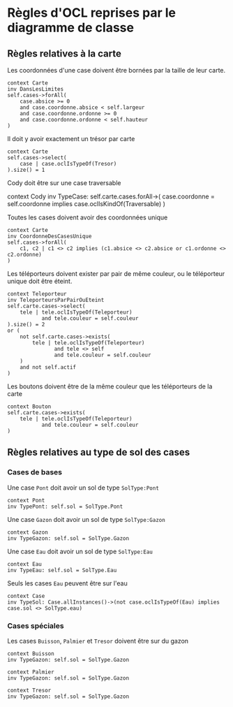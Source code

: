 # Règles d'OCL reprises par le diagramme de classe

## Règles relatives à la carte

Les coordonnées d'une case doivent être bornées par la taille de leur carte.

    context Carte
    inv DansLesLimites
    self.cases->forAll(
        case.absice >= 0
        and case.coordonne.absice < self.largeur
        and case.coordonne.ordonne >= 0
        and case.coordonne.ordonne < self.hauteur
    )

Il doit y avoir exactement un trésor par carte

    context Carte
    self.cases->select(
        case | case.oclIsTypeOf(Tresor)
    ).size() = 1
	
Cody doit être sur une case traversable

context Cody
inv TypeCase: self.carte.cases.forAll->(
	case.coordonne = self.coordonne implies case.oclIsKindOf(Traversable)
)
	
Toutes les cases doivent avoir des coordonnées unique

    context Carte
    inv CoordonneDesCasesUnique
    self.cases->forAll(
        c1, c2 | c1 <> c2 implies (c1.absice <> c2.absice or c1.ordonne <> c2.ordonne)
    )

Les téléporteurs doivent exister par pair de même couleur, ou le téléporteur unique doit être éteint.

    context Teleporteur
    inv TeleporteursParPairOuEteint
    self.carte.cases->select(
        tele | tele.oclIsTypeOf(Teleporteur)
               and tele.couleur = self.couleur
    ).size() = 2
    or (
        not self.carte.cases->exists(
            tele | tele.oclIsTypeOf(Teleporteur)
                   and tele <> self
                   and tele.couleur = self.couleur
        )
        and not self.actif
    )

Les boutons doivent être de la même couleur que les téléporteurs de la carte

    context Bouton
    self.carte.cases->exists(
        tele | tele.oclIsTypeOf(Teleporteur)
               and tele.couleur = self.couleur
    )



## Règles relatives au type de sol des cases

### Cases de bases

Une case `Pont` doit avoir un sol de type `SolType:Pont`

    context Pont
    inv TypePont: self.sol = SolType.Pont

Une case `Gazon` doit avoir un sol de type `SolType:Gazon`

    context Gazon
    inv TypeGazon: self.sol = SolType.Gazon

Une case `Eau` doit avoir un sol de type `SolType:Eau`

    context Eau
    inv TypeEau: self.sol = SolType.Eau

Seuls les cases `Eau` peuvent être sur l'eau

    context Case
    inv TypeSol: Case.allInstances()->(not case.oclIsTypeOf(Eau) implies case.sol <> SolType.eau)

### Cases spéciales

Les cases `Buisson`, `Palmier` et `Tresor` doivent être sur du gazon

    context Buisson
    inv TypeGazon: self.sol = SolType.Gazon

    context Palmier
    inv TypeGazon: self.sol = SolType.Gazon

    context Tresor
    inv TypeGazon: self.sol = SolType.Gazon
